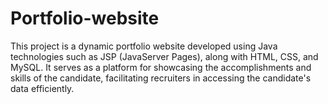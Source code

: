 # Portfolio-website
This project is a dynamic portfolio website developed using Java technologies such as JSP (JavaServer Pages), along with HTML, CSS, and MySQL. It serves as a platform for showcasing the accomplishments and skills of the candidate, facilitating recruiters in accessing the candidate's data efficiently.

